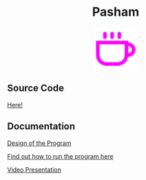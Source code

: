 <div align="center">

# Pasham

<img src="./assets/coffee.svg" width=100 align="center"></img>

</div>

## Source Code

[Here!](/src)

## Documentation

[Design of the Program](/docs/design.md)

[Find out how to run the program here](/docs/run.md)

[Video Presentation](/Video_presentation/readme.md)
